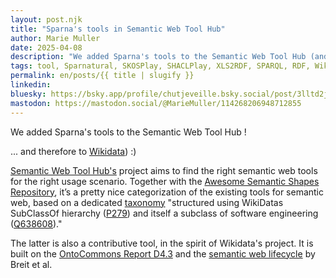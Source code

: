 ```yaml
---
layout: post.njk
title: "Sparna's tools in Semantic Web Tool Hub"
author: Marie Muller
date: 2025-04-08
description: "We added Sparna's tools to the Semantic Web Tool Hub (and therefore to Wikidata) !"
tags: tool, Sparnatural, SKOSPlay, SHACLPlay, XLS2RDF, SPARQL, RDF, Wikidata, taxonomy
permalink: en/posts/{{ title | slugify }}
linkedin: 
bluesky: https://bsky.app/profile/chutjeveille.bsky.social/post/3lltd2jydkk2x
mastodon: https://mastodon.social/@MarieMuller/114268206948712855
---
```


<p class="lead">We added Sparna's tools to the Semantic Web Tool Hub !</p>

... and therefore to [Wikidata](https://www.wikidata.org/wiki/Q132649560)) :)

[Semantic Web Tool Hub's](https://semantic-tool-hub.github.io/) project aims to find the right semantic web tools for the right usage scenario. Together with the [Awesome Semantic Shapes Repository](https://www.sparna.fr/en/posts/awesome-semantic-shapes), it’s a pretty nice categorization of the existing tools for semantic web, based on a dedicated [taxonomy](https://github.com/semantic-tool-hub/SW-Tool-Hub-data) "structured using WikiDatas SubClassOf hierarchy ([P279](https://www.wikidata.org/wiki/Property:P279)) and itself a subclass of software engineering ([Q638608](https://www.wikidata.org/wiki/Q638608))."

The latter is also a contributive tool, in the spirit of Wikidata's project. It is built on the [OntoCommons Report D4.3](https://ontocommons.eu/deliverables) and the [semantic web lifecycle](https://doi.org/10.1007/978-3-031-14343-4_33) by Breit et al.